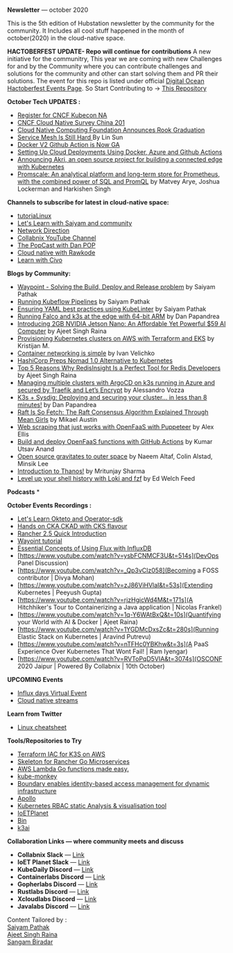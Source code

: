 

![]()

**Newsletter** — october 2020

This is the 5th edition of Hubstation newsletter by the community for the community.
It Includes all cool stuff happened in the month of october(2020) in the cloud-native space.

**HACTOBERFEST UPDATE- Repo will continue for contributions**
A new initiative for the communitry, This year we are coming with new Challenges for and by the Community where you can contribute challenges and solutions for the community and other can start solving them and PR their solutions. The event for this repo is listed under official [Digital Ocean Hactoberfest Events Page](https://organize.mlh.io/participants/events/4454-hactoberfest-challenges-for-all). So Start Contributing to ->
[This Repository](https://github.com/Hubstation/challenges)

**October Tech UPDATES :**
* [Register for CNCF Kubecon NA](https://events.linuxfoundation.org/kubecon-cloudnativecon-north-america/?utm_source=Google&utm_medium=search_global&utm_campaign=KC_CNC_NA&gclid=Cj0KCQjwlvT8BRDeARIsAACRFiX_YEftfjxDTmP7pMbjNUUqsYN2c4QgUcaKtC_4Wj8mGdRo5gguk5QaAjt5EALw_wcB)
* [CNCF Cloud Native Survey China 201](https://www.cncf.io/blog/2020/10/13/cncf-cloud-native-survey-china-2019/)
* [Cloud Native Computing Foundation Announces Rook Graduation ](https://www.cncf.io/announcements/2020/10/07/cloud-native-computing-foundation-announces-rook-graduation/)
* [ Service Mesh Is Still Hard ](https://www.cncf.io/blog/2020/10/26/service-mesh-is-still-hard/) By Lin Sun
* [Docker V2 Github Action is Now GA](https://www.docker.com/blog/docker-v2-github-action-is-now-ga/)
* [Setting Up Cloud Deployments Using Docker, Azure and Github Actions](https://www.docker.com/blog/setting-up-cloud-deployments-using-docker-azure-and-github-actions/)
* [Announcing Akri, an open source project for building a connected edge with Kubernetes](https://cloudblogs.microsoft.com/opensource/2020/10/20/announcing-akri-open-source-project-building-connected-edge-kubernetes/)
* [Promscale: An analytical platform and long-term store for Prometheus, with the combined power of SQL and PromQL](https://blog.timescale.com/blog/promscale-analytical-platform-long-term-store-for-prometheus-combined-sql-promql-postgresql/?utm_source=timescaledb&utm_medium=social&utm_campaign=promscale-2020&utm_content=announcement-blog) by Matvey Arye, Joshua Lockerman and Harkishen Singh




**Channels to subscribe for latest in cloud-native space:**
* [tutoriaLinux](https://www.youtube.com/channel/UCvA_wgsX6eFAOXI8Rbg_WiQ/videos)
* [Let's Learn with Saiyam and community](https://youtube.com/saiyam911)
* [ Network Direction](https://www.youtube.com/channel/UCtuXekfqj-paqsxtqVNCC2A)
* [Collabnix YouTube Channel](https://www.youtube.com/c/Collabnix)
* [The PopCast with Dan POP](https://www.youtube.com/user/tonyladdie)
* [Cloud native with Rawkode](https://www.youtube.com/c/rawkode)
* [Learn with Civo](https://www.youtube.com/channel/UCZD2ggK3cnVD_sLMR6gUx2w)


**Blogs by Community:**
* [Waypoint - Solving the Build, Deploy and Release problem](https://www.civo.com/learn/waypoint-solving-the-build-deploy-and-release-problem) by Saiyam Pathak 
* [Running Kubeflow Pipelines](https://www.civo.com/learn/running-kubeflow-pipelines) by Saiyam Pathak
* [Ensuring YAML best practices using KubeLinter](https://www.civo.com/learn/yaml-best-practices-using-kubelinter) by Saiyam Pathak
* [Running Falco and k3s at the edge with 64-bit ARM](https://blog.alexellis.io/falco-at-the-edge-arm64/) by Dan Papandrea
* [Introducing 2GB NVIDIA Jetson Nano: An Affordable Yet Powerful $59 AI Computer](https://collabnix.com/2gb-nvidia-jetson-nano-59-ai-computer/) by Ajeet Singh Raina
* [Provisioning Kubernetes clusters on AWS with Terraform and EKS](https://learnk8s.io/terraform-eks) by Kristijan M.
* [Container networking is simple](https://iximiuz.com/en/posts/container-networking-is-simple/) by Ivan Velichko
* [ HashiCorp Preps Nomad 1.0 Alternative to Kubernetes](https://containerjournal.com/topics/container-management/hashicorp-preps-nomad-1-0-alternative-to-kubernetes/)
* [Top 5 Reasons Why RedisInsight Is a Perfect Tool for Redis Developers](https://redislabs.com/blog/top-5-reasons-why-redisinsight-is-a-perfect-tool-for-redis-developers/) by Ajeet Singh Raina
* [Managing multiple clusters with ArgoCD on k3s running in Azure and secured by Traefik and Let’s Encrypt](https://medium.com/cooking-with-azure/managing-multiple-clusters-with-argocd-in-azure-k3s-secured-w-traefik-lets-encrypt-2de7daabbefa) by Alessandro Vozza
* [K3s + Sysdig: Deploying and securing your cluster… in less than 8 minutes!](https://sysdig.com/blog/k3s-sysdig-falco/) by Dan Papandrea
* [Raft Is So Fetch: The Raft Consensus Algorithm Explained Through Mean Girls](https://www.cockroachlabs.com/blog/raft-is-so-fetch/) by Mikael Austin 
* [Web scraping that just works with OpenFaaS with Puppeteer](https://www.openfaas.com/blog/puppeteer-scraping/) by Alex Ellis
* [Build and deploy OpenFaaS functions with GitHub Actions](https://www.openfaas.com/blog/openfaas-functions-with-github-actions/) by Kumar Utsav Anand
* [Open source gravitates to outer space](https://developer.ibm.com/blogs/open-source-gravitates-to-outer-space/) by Naeem Altaf, Colin Alstad, Minsik Lee
* [Introduction to Thanos!](https://dev.to/mritunjay394/introduction-to-thanos-57i5) by Mritunjay Sharma
* [Level up your shell history with Loki and fzf](https://opensource.com/article/20/10/shell-history-loki-fzf) by  Ed Welch Feed

**Podcasts**
* 

**October Events Recordings :**
* [Let's Learn Okteto and Operator-sdk](https://www.youtube.com/watch?v=FT_DLEhmOWs)
* [Hands on CKA,CKAD with CKS flavour](https://youtu.be/jZOs8Oips7Q)
* [Rancher 2.5 Quick Introduction](https://youtu.be/jrLkDTtP3U4)
* [Wayoint tutorial](https://youtu.be/_FRiBVY1ZXI)
* [Essential Concepts of Using Flux with InfluxDB](https://youtu.be/o0ip9nqbna8)
* [https://www.youtube.com/watch?v=ysbFCNMCF3U&t=514s](DevOps Panel Discussion)
* [https://www.youtube.com/watch?v=_Qp3vCIz058](Becoming a FOSS contributor | Divya Mohan)
* [https://www.youtube.com/watch?v=zJ86ViHVlaI&t=53s](Extending Kubernetes | Peeyush Gupta)
* [https://www.youtube.com/watch?v=rjzHgicWd4M&t=171s](A Hitchhiker's Tour to Containerizing a Java application | Nicolas Frankel)
* [https://www.youtube.com/watch?v=1q-Y6WAtBxQ&t=10s](Quantifying your World with AI & Docker | Ajeet Raina)
* [https://www.youtube.com/watch?v=1YGDMcDxsZc&t=280s](Running Elastic Stack on Kubernetes | Aravind Putrevu)
* [https://www.youtube.com/watch?v=nTFHc0YBKhw&t=3s](A PaaS Experience Over Kubernetes That Wont Fail! | Ram Iyengar)
* [https://www.youtube.com/watch?v=RVToPqD5VIA&t=3074s](OSCONF 2020 Jaipur | Powered By Collabnix | 10th October)




**UPCOMING Events**
* [Influx days Virtual Event](https://www.influxdays.com/virtual-experience-2020/register-virtual-conference/?utm_campaign=influxdays&utm_medium=social&utm_source=aces&utm_content=saiyampathak)
* [Cloud native streams](https://www.youtube.com/c/Rawkode/videos?view=2&live_view=502)

**Learn from Twitter**
* [Linux cheatsheet ](https://twitter.com/BiradarSangam/status/1320290002568318976)



**Tools/Repositories to Try**
* [Terraform IAC for K3S on AWS ](https://github.com/rancherfederal/k3s-tf)
* [Skeleton for Rancher Go Microservices](https://github.com/rancher/go-skel)
* [AWS Lambda Go functions made easy.](https://github.com/rakyll/golambda)
* [kube-monkey](https://github.com/asobti/kube-monkey)
* [Boundary enables identity-based access management for dynamic infrastructure](https://github.com/hashicorp/boundary)
* [Apollo](https://github.com/logzio/apollo)
* [Kubernetes RBAC static Analysis & visualisation tool](https://github.com/appvia/krane)
* [IoETPlanet](https://github.com/collabnix/ioetplanet)
* [Bin](https://github.com/marcosnils/bin)
* [k3ai](https://github.com/kf5i/k3ai)


**Collaboration Links — where community meets and discuss**
* **Collabnix Slack** —
[Link](https://launchpass.com/collabnix)
* **IoET Planet Slack** —
[Link](https://launchpass.com/ioetplanet)
* **KubeDaily Discord** — [Link](https://discord.gg/rEvr7vq)
* **Containerlabs Discord** — [Link](https://discord.gg/rEvr7vq)
* **Gopherlabs Discord** — [Link](https://discord.gg/S3GtFvT)
* **Rustlabs Discord** — [Link](https://discord.gg/aU3yAmF)
* **Xcloudlabs Discord** — [Link](https://discord.gg/QEcu7yK)
* **Javalabs Discord** — [Link](https://discord.gg/UJjFhAE)



Content Tailored by :<br> [Saiyam Pathak](https://twitter.com/SaiyamPathak)<br>
[Ajeet Singh Raina](https://twitter.com/ajeetsraina)<br> [Sangam
Biradar](https://linktr.ee/sangambiradar)
